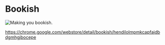 # Bookish

![Making you bookish.](http://i.imgur.com/ZA9p6X5.png)



https://chrome.google.com/webstore/detail/bookish/hendilolmpmkcapfajdbdgmhgjbocepe
